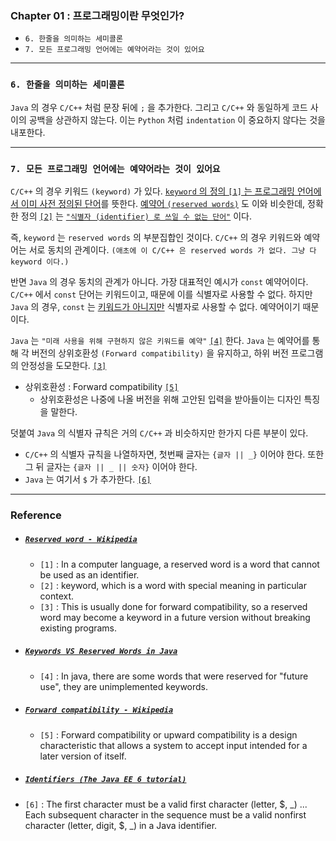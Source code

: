 
### Chapter 01 : 프로그래밍이란 무엇인가?
- `6. 한줄을 의미하는 세미콜론`
- `7. 모든 프로그래밍 언어에는 예약어라는 것이 있어요`

---

### `6. 한줄을 의미하는 세미콜론`

`Java` 의 경우 `C/C++` 처럼 문장 뒤에 `;` 을 추가한다.
그리고 `C/C++` 와 동일하게 코드 사이의 공백을 상관하지 않는다. 이는 `Python` 처럼 `indentation` 이 중요하지 않다는 것을 내포한다.

---

### `7. 모든 프로그래밍 언어에는 예약어라는 것이 있어요`

`C/C++` 의 경우 키워드 `(keyword)` 가 있다. <ins>`keyword` 의 정의 [`[1]`](#reserved-word---wikipedia) 는 프로그래밍 언어에서 이미 사전 정의된 단어</ins>를 뜻한다. <ins>예약어 `(reserved words)`</ins> 도 이와 비슷한데, 정확한 정의 [`[2]`](#reserved-word---wikipedia) 는 <ins>`"식별자 (identifier) 로 쓰일 수 없는 단어"`</ins> 이다.

즉, `keyword` 는 `reserved words` 의 부분집합인 것이다. `C/C++` 의 경우 키워드와 예약어는 서로 동치의 관계이다. `(애초에 이 C/C++ 은 reserved words 가 없다. 그냥 다 keyword 이다.)`

반면 `Java` 의 경우 동치의 관계가 아니다. 가장 대표적인 예시가 `const` 예약어이다.
`C/C++` 에서 `const` 단어는 키워드이고, 때문에 이를 식별자로 사용할 수 없다. 하지만 `Java` 의 경우, `const` 는 <ins>키워드가 아니지만</ins> 식별자로 사용할 수 없다. 예약어이기 때문이다.

`Java` 는 `"미래 사용을 위해 구현하지 않은 키워드를 예약"` [`[4]`](#keywords-vs-reserved-words-in-java) 한다. `Java` 는 예약어를 통해 각 버전의 상위호환성 `(Forward compatibility)` 을 유지하고, 하위 버전 프로그램의 안정성을 도모한다. [`[3]`](#reserved-word---wikipedia)

- 상위호환성 : Forward compatibility [`[5]`](#forward-compatibility---wikipedia)
    - 상위호환성은 나중에 나올 버전을 위해 고안된 입력을 받아들이는 디자인 특징을 말한다.

덧붙여 `Java` 의 식별자 규칙은 거의 `C/C++` 과 비슷하지만 한가지 다른 부분이 있다.
- `C/C++` 의 식별자 규칙을 나열하자면, 첫번째 글자는 `{글자 || _}` 이어야 한다. 또한 그 뒤 글자는 `{글자 || _ || 숫자}` 이어야 한다.
- `Java` 는 여기서 `$` 가 추가한다. [`[6]`](#identifiers-the-java-ee-6-tutorial)


---

### Reference

- ##### [`Reserved word - Wikipedia`](https://en.wikipedia.org/wiki/Reserved_word)
    - `[1]` : In a computer language, a reserved word is a word that cannot be used as an identifier.
    - `[2]` : keyword, which is a word with special meaning in particular context.
    - `[3]` : This is usually done for forward compatibility, so a reserved word may become a keyword in a future version without breaking existing programs.

- ##### [`Keywords VS Reserved Words in Java`](https://javachallengers.com/keywords-vs-reserved-words-in-java/)
    - `[4]` : In java, there are some words that were reserved for "future use", they are unimplemented keywords.

- ##### [`Forward compatibility - Wikipedia`](https://en.wikipedia.org/wiki/Forward_compatibility)
    - `[5]` : Forward compatibility or upward compatibility is a design characteristic that allows a system to accept input intended for a later version of itself.

- ##### [`Identifiers (The Java EE 6 tutorial)`](https://docs.oracle.com/cd/E19798-01/821-1841/bnbuk/index.html)
- `[6]` : The first character must be a valid first character (letter, \$, _) ... Each subsequent character in the sequence must be a valid nonfirst character (letter, digit, \$, _) in a Java identifier. 
